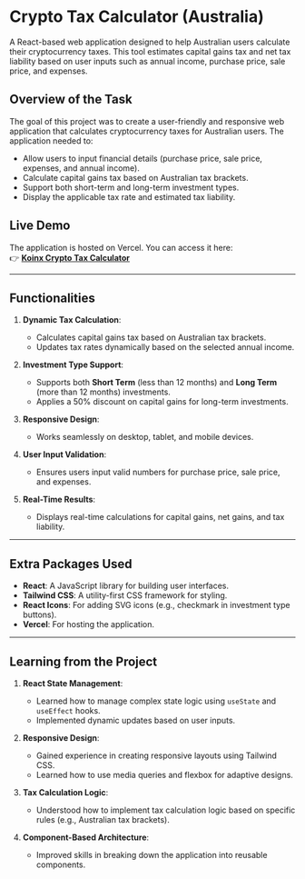 # Crypto Tax Calculator (Australia)

A React-based web application designed to help Australian users calculate their cryptocurrency taxes. This tool estimates capital gains tax and net tax liability based on user inputs such as annual income, purchase price, sale price, and expenses.

## Overview of the Task

The goal of this project was to create a user-friendly and responsive web application that calculates cryptocurrency taxes for Australian users. The application needed to:
- Allow users to input financial details (purchase price, sale price, expenses, and annual income).
- Calculate capital gains tax based on Australian tax brackets.
- Support both short-term and long-term investment types.
- Display the applicable tax rate and estimated tax liability.

## Live Demo

The application is hosted on Vercel. You can access it here:  
👉 [**Koinx Crypto Tax Calculator**](https://koinx-khaki.vercel.app/)

---



## Functionalities

1. **Dynamic Tax Calculation**:
   - Calculates capital gains tax based on Australian tax brackets.
   - Updates tax rates dynamically based on the selected annual income.

2. **Investment Type Support**:
   - Supports both **Short Term** (less than 12 months) and **Long Term** (more than 12 months) investments.
   - Applies a 50% discount on capital gains for long-term investments.

3. **Responsive Design**:
   - Works seamlessly on desktop, tablet, and mobile devices.

4. **User Input Validation**:
   - Ensures users input valid numbers for purchase price, sale price, and expenses.

5. **Real-Time Results**:
   - Displays real-time calculations for capital gains, net gains, and tax liability.

---

## Extra Packages Used

- **React**: A JavaScript library for building user interfaces.
- **Tailwind CSS**: A utility-first CSS framework for styling.
- **React Icons**: For adding SVG icons (e.g., checkmark in investment type buttons).
- **Vercel**: For hosting the application.

---

## Learning from the Project

1. **React State Management**:
   - Learned how to manage complex state logic using `useState` and `useEffect` hooks.
   - Implemented dynamic updates based on user inputs.

2. **Responsive Design**:
   - Gained experience in creating responsive layouts using Tailwind CSS.
   - Learned how to use media queries and flexbox for adaptive designs.

3. **Tax Calculation Logic**:
   - Understood how to implement tax calculation logic based on specific rules (e.g., Australian tax brackets).

4. **Component-Based Architecture**:
   - Improved skills in breaking down the application into reusable components.


